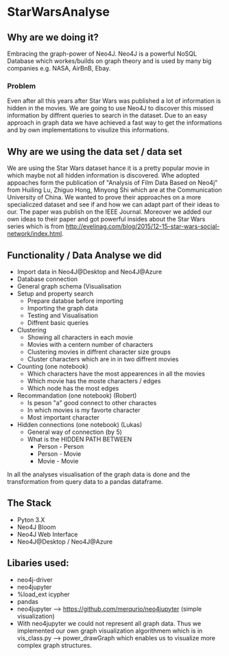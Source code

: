 # StarWarsAnalyse

## Why are we doing it?
Embracing the graph-power of Neo4J. Neo4J is a powerful NoSQL Database which workes/builds on graph theory and is used by many big companies e.g. NASA, AirBnB, Ebay. 
### Problem
Even after all this years after Star Wars was published a lot of information is hidden in the movies. We are going to use Neo4J to discover this missed information by diffrent queries to search in the dataset. Due to an easy approach in graph data we have achieved a fast way to get the informations and by own implementations to visulize this informations.  

## Why are we using the data set / data set
We are using the Star Wars dataset hance it is a pretty popular movie in which maybe not all hidden information is discovered. Whe adopted appoaches form the publication of "Analysis of Film Data Based on Neo4j" from Huiling Lu, Zhiguo Hong, Minyong Shi which are at the Communication University of China. We wanted to prove their approaches on a more specialiczed dataset and see if and how we can adapt part of their ideas to our. The paper was publish on the IEEE Journal. Moreover we added our own ideas to their paper and got powerful insides about the Star Wars series which is from http://evelinag.com/blog/2015/12-15-star-wars-social-network/index.html.  

## Functionality / Data Analyse we did
- Import data in Neo4J@Desktop and Neo4J@Azure 
- Database connection
- General graph schema (Visualisation
- Setup and property search 
  * Prepare databse before importing
  * Importing the graph data
  * Testing and Visualisation
  * Diffrent basic queries
- Clustering
  * Showing all characters in each movie
  * Movies with a centern number of characters
  * Clustering movies in diffrent character size groups
  * Cluster characters which are in in two diffrent movies
- Counting (one notebook)
  * Which characters have the most appearences in all the movies
  * Which movie has the moste characters / edges
  * Which node has the most edges
- Recommandation (one notebook) (Robert)
  * Is peson "a" good connect to other charactes
  * In which movies is my favorte character
  * Most important character 
- Hidden connections (one notebook) (Lukas)
  * General way of connection (by 5)
  * What is the HIDDEN PATH BETWEEN
    * Person - Person
    * Person - Movie 
    * Movie - Movie

In all the analyses visualisation of the graph data is done and the transformation from query data to a pandas dataframe. 

 ## The Stack
 - Pyton 3.X
 - Neo4J Bloom
 - Neo4J Web Interface
 - Neo4J@Desktop / Neo4J@Azure

 ## Libaries used:
 * neo4j-driver
 * neo4jupyter
 * %load_ext icypher
 * pandas
 * neo4jupyter --> https://github.com/merqurio/neo4jupyter (simple visualization)
 * With neo4jupyter we could not represent all graph data. Thus we implemented our own graph visualization algorithmem which is in vis_class.py --> power_drawGraph which enables us to visualize more complex graph structures. 
